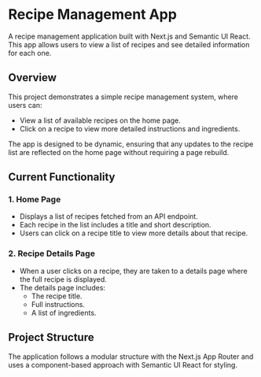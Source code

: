 # Recipe Management App

A recipe management application built with Next.js and Semantic UI React. This app allows users to view a list of recipes and see detailed information for each one.

## Overview

This project demonstrates a simple recipe management system, where users can:

-   View a list of available recipes on the home page.
-   Click on a recipe to view more detailed instructions and ingredients.

The app is designed to be dynamic, ensuring that any updates to the recipe list are reflected on the home page without requiring a page rebuild.

## Current Functionality

### 1. Home Page

-   Displays a list of recipes fetched from an API endpoint.
-   Each recipe in the list includes a title and short description.
-   Users can click on a recipe title to view more details about that recipe.

### 2. Recipe Details Page

-   When a user clicks on a recipe, they are taken to a details page where the full recipe is displayed.
-   The details page includes:
    -   The recipe title.
    -   Full instructions.
    -   A list of ingredients.

## Project Structure

The application follows a modular structure with the Next.js App Router and uses a component-based approach with Semantic UI React for styling.
